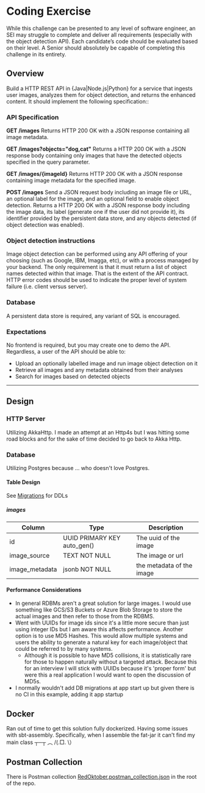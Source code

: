 # Coding Exercise

While this challenge can be presented to any level of software engineer, an SEI may struggle to complete and deliver all requirements (especially
with the object detection API). Each candidate’s code should be evaluated based on their level. A Senior should absolutely be capable of
completing this challenge in its entirety.

## Overview
Build a HTTP REST API in {Java|Node.js|Python} for a service that ingests user images, analyzes them for object detection, and returns the
enhanced content. It should implement the following specification::

### API Specification

**GET /images**
Returns HTTP 200 OK with a JSON response containing all image metadata.

**GET /images?objects="dog,cat"**
Returns a HTTP 200 OK with a JSON response body containing only images that have the detected objects specified in the query
parameter.

**GET /images/{imageId}**
Returns HTTP 200 OK with a JSON response containing image metadata for the specified image.

**POST /images**
Send a JSON request body including an image file or URL, an optional label for the image, and an optional field to enable object
detection.
Returns a HTTP 200 OK with a JSON response body including the image data, its label (generate one if the user did not provide it), its
identifier provided by the persistent data store, and any objects detected (if object detection was enabled).

### Object detection instructions
Image object detection can be performed using any API offering of your choosing (such as Google, IBM, Imagga, etc), or with a process
managed by your backend. The only requirement is that it must return a list of object names detected within that image.
That is the extent of the API contract. HTTP error codes should be used to indicate the proper level of system failure (i.e. client versus server).

### Database
A persistent data store is required, any variant of SQL is encouraged.

### Expectations

No frontend is required, but you may create one to demo the API. Regardless, a user of the API should be able to:
  - Upload an optionally labelled image and run image object detection on it
  - Retrieve all images and any metadata obtained from their analyses
  - Search for images based on detected objects


------------------
 
## Design

### HTTP Server
Utilizing AkkaHttp. I made an attempt at an Http4s but I was hitting some road blocks and for the sake 
of time decided to go back to Akka Http.

### Database
Utilizing Postgres because ... who doesn't love Postgres.

#### Table Design

See [Migrations](api/src/main/resources/db/migration) for DDLs

##### images
| Column         | Type                        | Description               |
|----------------|-----------------------------|---------------------------|
| id             | UUID PRIMARY KEY auto_gen() | The uuid of the image     |
| image_source   | TEXT NOT NULL               | The image or url          |
| image_metadata | jsonb NOT NULL              | the metadata of the image |

#### Performance Considerations

  - In general RDBMs aren't a great solution for large images. I would use something like GCS/S3 Buckets or Azure Blob
    Storage to store the actual images and then refer to those from the RDBMS.
  - Went with UUIDs for image ids since it's a little more secure than just using integer IDs but I am aware this affects
     performance. Another option is to use MD5 Hashes. This would allow multiple systems and users the ability to generate
     a natural key for each image/object that could be referred to by many systems.
    - Although it is possible to have MD5 collisions, it is statistically rare for those to happen naturally 
      without a targeted attack. Because this for an interview I will stick with UUIDs because it's 'proper form' 
      but were this a real application I would want to open the discussion of MD5s.  
  - I normally wouldn't add DB migrations at app start up but given there is no CI in this example, adding it app startup

## Docker
Ran out of time to get this solution fully dockerized. Having some issues with sbt-assembly. 
Specifically, when I assemble the fat-jar it can't find my main class ┬─┬ ︵ /(.□. \）

## Postman Collection
There is Postman collection [RedOktober.postman_collection.json](RedOktober.postman_collection.json) in
the root of the repo.




